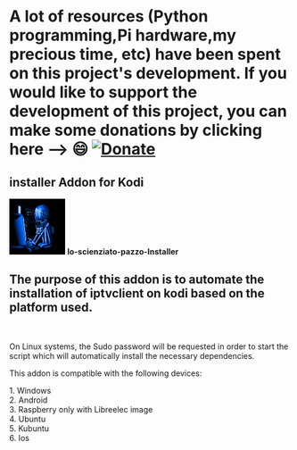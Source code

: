 # **A lot of resources (Python programming,Pi hardware,my precious time, etc) have been spent on this project's development. If you would like to support the development of this project, you can make some donations by clicking here --> :smile:** [![Donate](https://img.shields.io/badge/Donate-PayPal-green.svg)](https://www.paypal.com/donate/?hosted_button_id=HQ6KGF3PVSAPG)
## installer Addon for Kodi
<img src="https://github.com/aandroide/installer/blob/master/lo-scienziato-pazzo-installer/fanart.gif"
alt="Delete image" width="100" height="100" />
<b>lo-scienziato-pazzo-Installer</b>
<br>
## The purpose of this addon is to automate the installation of iptvclient on kodi based on the platform used.
<br>
<p>On Linux systems, the Sudo password will be requested in order to start the script which will automatically install the necessary dependencies.</p>
<p> This addon is compatible with the following devices:</p> 
1. Windows
<br>
2. Android
<br>
3. Raspberry only with Libreelec image
<br>
4. Ubuntu
<br>
5. Kubuntu
<br>
6. Ios
<br>

